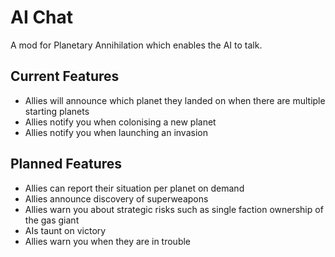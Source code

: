 # AI Chat

A mod for Planetary Annihilation which enables the AI to talk.

## Current Features

- Allies will announce which planet they landed on when there are multiple starting planets
- Allies notify you when colonising a new planet
- Allies notify you when launching an invasion

## Planned Features

- Allies can report their situation per planet on demand
- Allies announce discovery of superweapons
- Allies warn you about strategic risks such as single faction ownership of the gas giant
- AIs taunt on victory
- Allies warn you when they are in trouble
